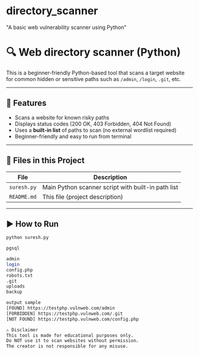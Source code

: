 # directory_scanner
"A basic web vulnerability scanner using Python"
# 🔍 Web directory scanner (Python)

This is a beginner-friendly Python-based tool that scans a target website for common hidden or sensitive paths such as `/admin`, `/login`, `.git`, etc.

---

## 🚀 Features

- Scans a website for known risky paths
- Displays status codes (200 OK, 403 Forbidden, 404 Not Found)
- Uses a **built-in list** of paths to scan (no external wordlist required)
- Beginner-friendly and easy to run from terminal

---

## 📁 Files in this Project

| File         | Description                          |
|--------------|--------------------------------------|
| `suresh.py`  | Main Python scanner script with built-in path list |
| `README.md`  | This file (project description)      |

---

## ▶️ How to Run

```bash
python suresh.py

pgsql

admin
login
config.php
robots.txt
.git
uploads
backup

output sample
[FOUND] https://testphp.vulnweb.com/admin
[FORBIDDEN] https://testphp.vulnweb.com/.git
[NOT FOUND] https://testphp.vulnweb.com/config.php

⚠️ Disclaimer
This tool is made for educational purposes only.
Do NOT use it to scan websites without permission.
The creator is not responsible for any misuse.
